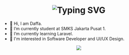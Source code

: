 <div align="center">
    <h1>
        <img src="https://readme-typing-svg.herokuapp.com?font=Jetbrains+mono&size=40&duration=3000&color=33FF33&center=true&vCenter=true&width=435&lines=Hey..+I'm+Daffa;This+is..;..my+Github..;" alt="Typing SVG"/>
    </h1>
</div>

- 👋 Hi, I am Daffa.
- 🔭 I’m currently student at SMKS Jakarta Pusat 1.
- 🌱 I’m currently learning Laravel.
- 👀 I'm interested in Software Developer and UI/UX Design.
  
<div align="center">
    <p>
        <img src="https://media.giphy.com/media/v1.Y2lkPTc5MGI3NjExbTFhMDE3b3k3MDhhOWVzdDYwcjZkcTBnOWN5Z244eGxrd3F3ZzhrbiZlcD12MV9naWZzX3NlYXJjaCZjdD1n/26FL0ydLDEcARWY0g/giphy.gif"></img>
    </p>
</div>


